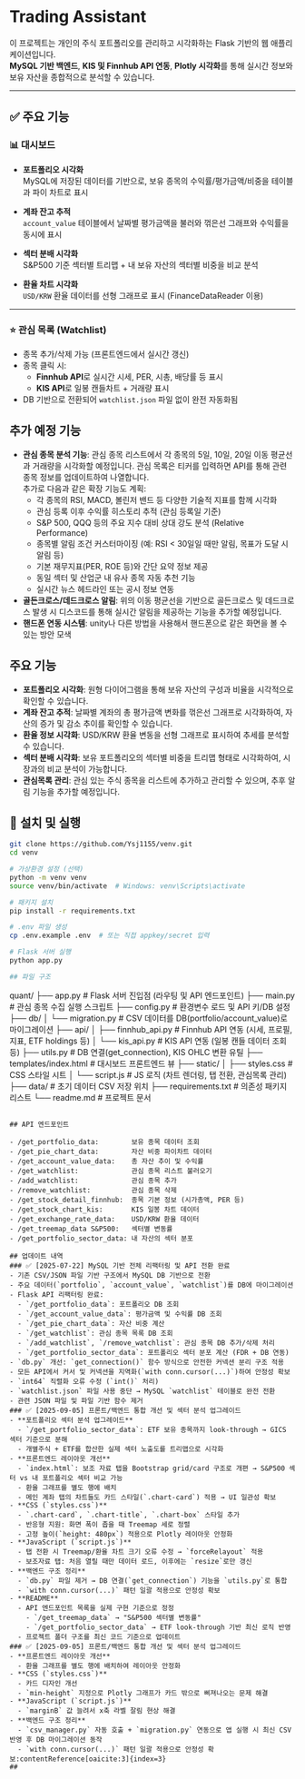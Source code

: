 # Trading Assistant

이 프로젝트는 개인의 주식 포트폴리오를 관리하고 시각화하는 Flask 기반의 웹 애플리케이션입니다.  
**MySQL 기반 백엔드**, **KIS 및 Finnhub API 연동**, **Plotly 시각화**를 통해 실시간 정보와 보유 자산을 종합적으로 분석할 수 있습니다.

---

## ✅ 주요 기능

### 📊 대시보드

- **포트폴리오 시각화**  
  MySQL에 저장된 데이터를 기반으로, 보유 종목의 수익률/평가금액/비중을 테이블과 파이 차트로 표시

- **계좌 잔고 추적**  
  `account_value` 테이블에서 날짜별 평가금액을 불러와 꺾은선 그래프와 수익률을 동시에 표시

- **섹터 분배 시각화**  
  S&P500 기준 섹터별 트리맵 + 내 보유 자산의 섹터별 비중을 비교 분석

- **환율 차트 시각화**  
  `USD/KRW` 환율 데이터를 선형 그래프로 표시 (FinanceDataReader 이용)

---

### ⭐ 관심 목록 (Watchlist)

- 종목 추가/삭제 가능 (프론트엔드에서 실시간 갱신)
- 종목 클릭 시:
  - **Finnhub API**로 실시간 시세, PER, 시총, 배당률 등 표시
  - **KIS API**로 일봉 캔들차트 + 거래량 표시
- DB 기반으로 전환되어 `watchlist.json` 파일 없이 완전 자동화됨
## 추가 예정 기능

- **관심 종목 분석 기능**: 관심 종목 리스트에서 각 종목의 5일, 10일, 20일 이동 평균선과 거래량을 시각화할 예정입니다. 관심 목록은 티커를 입력하면 API를 통해 관련 종목 정보를 업데이트하여 나열합니다.  
  추가로 다음과 같은 확장 기능도 계획:
  - 각 종목의 RSI, MACD, 볼린저 밴드 등 다양한 기술적 지표를 함께 시각화  
  - 관심 등록 이후 수익률 히스토리 추적 (관심 등록일 기준)  
  - S&P 500, QQQ 등의 주요 지수 대비 상대 강도 분석 (Relative Performance)  
  - 종목별 알림 조건 커스터마이징 (예: RSI < 30일일 때만 알림, 목표가 도달 시 알림 등)  
  - 기본 재무지표(PER, ROE 등)와 간단 요약 정보 제공  
  - 동일 섹터 및 산업군 내 유사 종목 자동 추천 기능  
  - 실시간 뉴스 헤드라인 또는 공시 정보 연동
- **골든크로스/데드크로스 알림**: 위의 이동 평균선을 기반으로 골든크로스 및 데드크로스 발생 시 디스코드를 통해 실시간 알림을 제공하는 기능을 추가할 예정입니다.
- **핸드폰 연동 시스템**: unity나 다른 방법을 사용해서 핸드폰으로 같은 화면을 볼 수 있는 방안 모색
## 주요 기능

- **포트폴리오 시각화**: 원형 다이어그램을 통해 보유 자산의 구성과 비율을 시각적으로 확인할 수 있습니다.
- **계좌 잔고 추적**: 날짜별 계좌의 총 평가금액 변화를 꺾은선 그래프로 시각화하여, 자산의 증가 및 감소 추이를 확인할 수 있습니다.
- **환율 정보 시각화**: USD/KRW 환율 변동을 선형 그래프로 표시하여 추세를 분석할 수 있습니다.
- **섹터 분배 시각화**: 보유 포트폴리오의 섹터별 비중을 트리맵 형태로 시각화하여, 시장과의 비교 분석이 가능합니다.
- **관심목록 관리**: 관심 있는 주식 종목을 리스트에 추가하고 관리할 수 있으며, 추후 알림 기능을 추가할 예정입니다.

## 🔧 설치 및 실행

```bash
git clone https://github.com/Ysj1155/venv.git
cd venv

# 가상환경 설정 (선택)
python -m venv venv
source venv/bin/activate  # Windows: venv\Scripts\activate

# 패키지 설치
pip install -r requirements.txt

# .env 파일 생성
cp .env.example .env  # 또는 직접 appkey/secret 입력

# Flask 서버 실행
python app.py

## 파일 구조

```
quant/
├── app.py                  # Flask 서버 진입점 (라우팅 및 API 엔드포인트)
├── main.py                 # 관심 종목 수집 실행 스크립트
├── config.py               # 환경변수 로드 및 API 키/DB 설정
├── db/
│   └── migration.py        # CSV 데이터를 DB(portfolio/account_value)로 마이그레이션
├── api/
│   ├── finnhub_api.py      # Finnhub API 연동 (시세, 프로필, 지표, ETF holdings 등)
│   └── kis_api.py          # KIS API 연동 (일봉 캔들 데이터 조회 등)
├── utils.py                # DB 연결(get_connection), KIS OHLC 변환 유틸
├── templates/index.html    # 대시보드 프론트엔드 뷰
├── static/
│   ├── styles.css          # CSS 스타일 시트
│   └── script.js           # JS 로직 (차트 렌더링, 탭 전환, 관심목록 관리)
├── data/                   # 초기 데이터 CSV 저장 위치
├── requirements.txt        # 의존성 패키지 리스트
└── readme.md               # 프로젝트 문서
```

## API 엔드포인트

- /get_portfolio_data:        보유 종목 데이터 조회
- /get_pie_chart_data:        자산 비중 파이차트 데이터
- /get_account_value_data:    총 자산 추이 및 수익률
- /get_watchlist:             관심 종목 리스트 불러오기
- /add_watchlist:             관심 종목 추가
- /remove_watchlist:          관심 종목 삭제
- /get_stock_detail_finnhub:  종목 기본 정보 (시가총액, PER 등)
- /get_stock_chart_kis:       KIS 일봉 차트 데이터
- /get_exchange_rate_data:    USD/KRW 환율 데이터
- /get_treemap_data	S&P500:   섹터별 변동률
- /get_portfolio_sector_data: 내 자산의 섹터 분포

## 업데이트 내역
### ✅ [2025-07-22] MySQL 기반 전체 리팩터링 및 API 전환 완료
- 기존 CSV/JSON 파일 기반 구조에서 MySQL DB 기반으로 전환
- 주요 데이터(`portfolio`, `account_value`, `watchlist`)를 DB에 마이그레이션
- Flask API 리팩터링 완료:
  - `/get_portfolio_data`: 포트폴리오 DB 조회
  - `/get_account_value_data`: 평가금액 및 수익률 DB 조회
  - `/get_pie_chart_data`: 자산 비중 계산
  - `/get_watchlist`: 관심 종목 목록 DB 조회
  - `/add_watchlist`, `/remove_watchlist`: 관심 종목 DB 추가/삭제 처리
  - `/get_portfolio_sector_data`: 포트폴리오 섹터 분포 계산 (FDR + DB 연동)
- `db.py` 개선: `get_connection()` 함수 방식으로 안전한 커넥션 분리 구조 적용
- 모든 API에서 커서 및 커넥션을 지역화(`with conn.cursor(...)`)하여 안정성 확보
- `int64` 직렬화 오류 수정 (`int()` 처리)
- `watchlist.json` 파일 사용 중단 → MySQL `watchlist` 테이블로 완전 전환
- 관련 JSON 파일 및 파일 기반 함수 제거
### ✅ [2025-09-05] 프론트/백엔드 통합 개선 및 섹터 분석 업그레이드
- **포트폴리오 섹터 분석 업그레이드**
  - `/get_portfolio_sector_data`: ETF 보유 종목까지 look-through → GICS 섹터 기준으로 분해
  - 개별주식 + ETF를 합산한 실제 섹터 노출도를 트리맵으로 시각화
- **프론트엔드 레이아웃 개선**
  - `index.html`: 보조 자료 탭을 Bootstrap grid/card 구조로 개편 → S&P500 섹터 vs 내 포트폴리오 섹터 비교 가능
  - 환율 그래프를 별도 행에 배치
  - 메인 계좌 탭의 차트들도 카드 스타일(`.chart-card`) 적용 → UI 일관성 확보
- **CSS (`styles.css`)**
  - `.chart-card`, `.chart-title`, `.chart-box` 스타일 추가
  - 반응형 지원: 화면 폭이 좁을 때 Treemap 세로 정렬
  - 고정 높이(`height: 480px`) 적용으로 Plotly 레이아웃 안정화
- **JavaScript (`script.js`)**
  - 탭 전환 시 Treemap/환율 차트 크기 오류 수정 → `forceRelayout` 적용
  - 보조자료 탭: 처음 열릴 때만 데이터 로드, 이후에는 `resize`로만 갱신
- **백엔드 구조 정리**
  - `db.py` 파일 제거 → DB 연결(`get_connection`) 기능을 `utils.py`로 통합
  - `with conn.cursor(...)` 패턴 일괄 적용으로 안정성 확보
- **README**
  - API 엔드포인트 목록을 실제 구현 기준으로 정정
    - `/get_treemap_data` → "S&P500 섹터별 변동률"
    - `/get_portfolio_sector_data` → ETF look-through 기반 최신 로직 반영
  - 프로젝트 폴더 구조를 최신 코드 기준으로 업데이트
### ✅ [2025-09-05] 프론트/백엔드 통합 개선 및 섹터 분석 업그레이드
- **프론트엔드 레이아웃 개선**
  - 환율 그래프를 별도 행에 배치하여 레이아웃 안정화
- **CSS (`styles.css`)**
  - 카드 디자인 개선
  - `min-height` 지정으로 Plotly 그래프가 카드 밖으로 삐져나오는 문제 해결
- **JavaScript (`script.js`)**
  - `marginB` 값 늘려서 x축 라벨 잘림 현상 해결
- **백엔드 구조 정리**
  - `csv_manager.py` 자동 호출 + `migration.py` 연동으로 앱 실행 시 최신 CSV 반영 후 DB 마이그레이션 동작
  - `with conn.cursor(...)` 패턴 일괄 적용으로 안정성 확보:contentReference[oaicite:3]{index=3}
##

